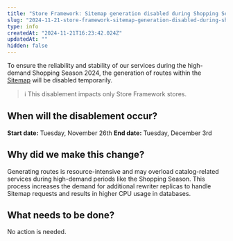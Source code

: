 ```yaml
---
title: "Store Framework: Sitemap generation disabled during Shopping Season"
slug: "2024-11-21-store-framework-sitemap-generation-disabled-during-shopping-season"
type: info
createdAt: "2024-11-21T16:23:42.024Z"
updatedAt: ""
hidden: false
---
```


To ensure the reliability and stability of our services during the high-demand Shopping Season 2024, the generation of routes within the [Sitemap](https://developers.vtex.com/docs/apps/vtex.store-sitemap) will be disabled temporarily.

>ℹ️ This disablement impacts only Store Framework stores.
## When will the disablement occur?

**Start date:** Tuesday, November 26th
**End date:** Tuesday, December 3rd

## Why did we make this change?

Generating routes is resource-intensive and may overload catalog-related services during high-demand periods like the Shopping Season. This process increases the demand for additional rewriter replicas to handle Sitemap requests and results in higher CPU usage in databases.

## What needs to be done?

No action is needed.
